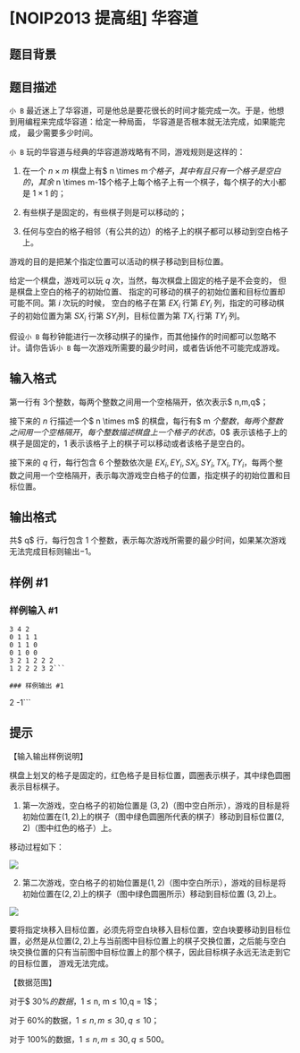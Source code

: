 # [NOIP2013 提高组] 华容道

## 题目背景



## 题目描述

`小 B` 最近迷上了华容道，可是他总是要花很长的时间才能完成一次。于是，他想到用编程来完成华容道：给定一种局面， 华容道是否根本就无法完成，如果能完成， 最少需要多少时间。

`小 B` 玩的华容道与经典的华容道游戏略有不同，游戏规则是这样的：

1.   在一个 $n \times m$ 棋盘上有$ n \times m$个格子，其中有且只有一个格子是空白的，其余$ n \times m-1$个格子上每个格子上有一个棋子，每个棋子的大小都是 $1 \times 1$ 的；

2.  有些棋子是固定的，有些棋子则是可以移动的；

3.  任何与空白的格子相邻（有公共的边）的格子上的棋子都可以移动到空白格子上。   

游戏的目的是把某个指定位置可以活动的棋子移动到目标位置。

给定一个棋盘，游戏可以玩 $q$ 次，当然，每次棋盘上固定的格子是不会变的， 但是棋盘上空白的格子的初始位置、 指定的可移动的棋子的初始位置和目标位置却可能不同。第 $i$ 次玩的时候， 空白的格子在第 $EX_i$ 行第 $EY_i$ 列，指定的可移动棋子的初始位置为第 $SX_i$ 行第 $SY_i$列，目标位置为第 $TX_i$ 行第 $TY_i$ 列。

假设`小 B` 每秒钟能进行一次移动棋子的操作，而其他操作的时间都可以忽略不计。请你告诉`小 B` 每一次游戏所需要的最少时间，或者告诉他不可能完成游戏。


## 输入格式

第一行有 $3$个整数，每两个整数之间用一个空格隔开，依次表示$ n,m,q$；

接下来的 $n$ 行描述一个$ n \times m$ 的棋盘，每行有$ m $个整数，每两个整数之间用一个空格隔开，每个整数描述棋盘上一个格子的状态，$0$ 表示该格子上的棋子是固定的，$1$ 表示该格子上的棋子可以移动或者该格子是空白的。  

接下来的 $q$ 行，每行包含 $6$ 个整数依次是 $EX_i,EY_i,SX_i,SY_i,TX_i,TY_i$，每两个整数之间用一个空格隔开，表示每次游戏空白格子的位置，指定棋子的初始位置和目标位置。


## 输出格式

共$ q$ 行，每行包含 $1$ 个整数，表示每次游戏所需要的最少时间，如果某次游戏无法完成目标则输出$−1$。


## 样例 #1

### 样例输入 #1
```
3 4 2
0 1 1 1
0 1 1 0
0 1 0 0
3 2 1 2 2 2
1 2 2 2 3 2```

### 样例输出 #1

```
2
-1```

## 提示

【输入输出样例说明】

棋盘上划叉的格子是固定的，红色格子是目标位置，圆圈表示棋子，其中绿色圆圈表示目标棋子。

1.   第一次游戏，空白格子的初始位置是  $(3,2)$（图中空白所示），游戏的目标是将初始位置在$(1, 2)$上的棋子（图中绿色圆圈所代表的棋子）移动到目标位置$(2, 2)$（图中红色的格子）上。

移动过程如下：

 ![](https://cdn.luogu.com.cn/upload/pic/916.png) 

2.  第二次游戏，空白格子的初始位置是$(1, 2)$（图中空白所示），游戏的目标是将初始位置在$(2, 2)$上的棋子（图中绿色圆圈所示）移动到目标位置  $(3, 2)$上。

 ![](https://cdn.luogu.com.cn/upload/pic/917.png) 

要将指定块移入目标位置，必须先将空白块移入目标位置，空白块要移动到目标位置，必然是从位置$(2,2)$上与当前图中目标位置上的棋子交换位置，之后能与空白块交换位置的只有当前图中目标位置上的那个棋子，因此目标棋子永远无法走到它的目标位置， 游戏无法完成。

【数据范围】

对于$ 30\%$的数据，$1 ≤ n, m ≤ 10,q = 1$；

对于 $60\%$的数据，$1 ≤ n, m ≤ 30,q ≤ 10$；

对于 $100\%$的数据，$1 ≤ n, m ≤ 30,q ≤ 500$。


